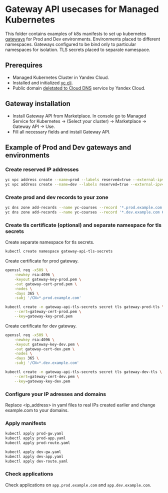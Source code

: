 # Gateway API usecases for Managed Kubernetes

This folder contains examples of k8s manifests to set up kubernetes [gateways](https://gateway-api.sigs.k8s.io/) for Prod and Dev environments. Environments placed to different namespaces. Gateways configured to be bind only to particular namespaces for isolation. TLS secrets placed to separate namespace.

## Prerequires

- Managed Kubernetes Cluster in Yandex Cloud.
- Installed and initialized [yc cli](https://cloud.yandex.com/en-ru/docs/cli/operations/install-cli).
- Public domain [deletated to Cloud DNS](https://cloud.yandex.com/en-ru/docs/dns/concepts/dns-zone#public-zones) service by Yandex Cloud.

## Gateway installation

- Install Gateway API from Marketplace. In console go to Managed Service for Kubernetes -> (Select your cluster) -> Marketplace -> Gateway API -> Use.
- Fill all necessary fields and install Gateway API.

## Example of Prod and Dev gateways and environments

### Create reserved IP addresses

```bash
yc vpc address create --name=prod --labels reserved=true --external-ipv4 zone=ru-central1-b # change to zone of your cluster
yc vpc address create --name=dev --labels reserved=true --external-ipv4 zone=ru-central1-b # change to zone of your cluster
```

### Create prod and dev records to your zone

```bash
yc dns zone add-records --name yc-courses --record '*.prod.example.com 60 A  <ip_address>'
yc dns zone add-records --name yc-courses --record '*.dev.example.com 60 A  <ip_address>'
```

### Create tls certificate (optional) and separate namespace for tls secrets

Create separate namespace for tls secrets.

```bash
kubectl create namespace gateway-api-tls-secrets
```

Create certificate for prod gateway.

```bash
openssl req -x509 \
    -newkey rsa:4096 \
    -keyout gateway-key-prod.pem \
    -out gateway-cert-prod.pem \
    -nodes \
    -days 365 \
    -subj '/CN=*.prod.example.com'

kubectl create -n gateway-api-tls-secrets secret tls gateway-prod-tls \
    --cert=gateway-cert-prod.pem \
    --key=gateway-key-prod.pem
```

Create certificate for dev gateway.

```bash
openssl req -x509 \
    -newkey rsa:4096 \
    -keyout gateway-key-dev.pem \
    -out gateway-cert-dev.pem \
    -nodes \
    -days 365 \
    -subj '/CN=*.dev.example.com'

kubectl create -n gateway-api-tls-secrets secret tls gateway-dev-tls \
    --cert=gateway-cert-dev.pem \
    --key=gateway-key-dev.pem
```

### Configure your IP adresses and domains

Replace <ip_address> in yaml files to real IPs created earlier and change example.com to your domains.

### Apply manifests

```bash
kubectl apply prod-gw.yaml
kubectl apply prod-app.yaml
kubectl apply prod-route.yaml

kubectl apply dev-gw.yaml
kubectl apply dev-app.yaml
kubectl apply dev-route.yaml
```

### Check applications

Check applications on `app.prod.example.com` and `app.dev.example.com`.
